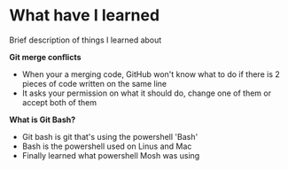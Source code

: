 # What have I learned

Brief description of things I learned about

**Git merge conflicts**

- When your a merging code, GitHub won't know what to do if there is 2 pieces of code written on the same line
- It asks your permission on what it should do, change one of them or accept both of them

**What is Git Bash?**

- Git bash is git that's using the powershell 'Bash'
- Bash is the powershell used on Linus and Mac
- Finally learned what powershell Mosh was using
